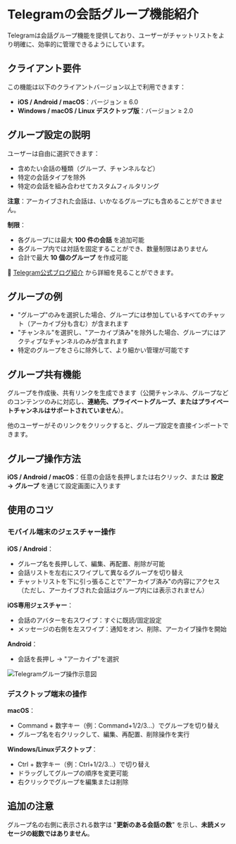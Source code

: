 # Telegramの会話グループ機能紹介

Telegramは会話グループ機能を提供しており、ユーザーがチャットリストをより明確に、効率的に管理できるようにしています。

## クライアント要件

この機能は以下のクライアントバージョン以上で利用できます：

- **iOS / Android / macOS**：バージョン ≥ 6.0
- **Windows / macOS / Linux デスクトップ版**：バージョン ≥ 2.0

## グループ設定の説明

ユーザーは自由に選択できます：

- 含めたい会話の種類（グループ、チャンネルなど）
- 特定の会話タイプを除外
- 特定の会話を組み合わせてカスタムフィルタリング

**注意**：アーカイブされた会話は、いかなるグループにも含めることができません。

**制限**：

- 各グループには最大 **100 件の会話** を追加可能
- 各グループ内では対話を固定することができ、数量制限はありません
- 合計で最大 **10 個のグループ** を作成可能

📄 [Telegram公式ブログ紹介](https://telegram.org/blog/folders) から詳細を見ることができます。

## グループの例

- "グループ"のみを選択した場合、グループには参加しているすべてのチャット（アーカイブ分も含む）が含まれます
- "チャンネル"を選択し、"アーカイブ済み"を除外した場合、グループにはアクティブなチャンネルのみが含まれます
- 特定のグループをさらに除外して、より細かい管理が可能です

## グループ共有機能

グループを作成後、共有リンクを生成できます（公開チャンネル、グループなどのコンテンツのみに対応し、**連絡先、プライベートグループ、またはプライベートチャンネルはサポートされていません**）。

他のユーザーがそのリンクをクリックすると、グループ設定を直接インポートできます。

## グループ操作方法

**iOS / Android / macOS**：任意の会話を長押しまたは右クリック、または **設定 → グループ** を通じて設定画面に入ります

## 使用のコツ

### モバイル端末のジェスチャー操作

**iOS / Android**：

- グループ名を長押しして、編集、再配置、削除が可能
- 会話リストを左右にスワイプして異なるグループを切り替え
- チャットリストを下に引っ張ることで"アーカイブ済み"の内容にアクセス（ただし、アーカイブされた会話はグループ内には表示されません）

**iOS専用ジェスチャー**：

- 会話のアバターを右スワイプ：すぐに既読/固定設定
- メッセージの右側を左スワイプ：通知をオン、削除、アーカイブ操作を開始

**Android**：

- 会話を長押し → "アーカイブ"を選択

![Telegramグループ操作示意図](/markdown/img-4.jpeg)

### デスクトップ端末の操作

**macOS**：

- Command + 数字キー（例：Command+1/2/3...）でグループを切り替え
- グループ名を右クリックして、編集、再配置、削除操作を実行

**Windows/Linuxデスクトップ**：

- Ctrl + 数字キー（例：Ctrl+1/2/3...）で切り替え
- ドラッグしてグループの順序を変更可能
- 右クリックでグループを編集または削除

## 追加の注意

グループ名の右側に表示される数字は "**更新のある会話の数**" を示し、**未読メッセージの総数ではありません**。
